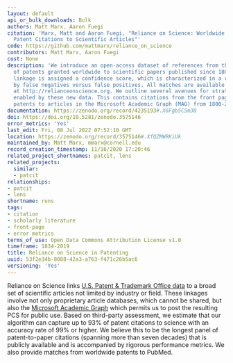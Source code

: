 ```yaml
---
layout: default
api_or_bulk_downloads: Bulk
authors: Matt Marx, Aaron Fuegi
citation: 'Marx, Matt and Aaron Fuegi, "Reliance on Science: Worldwide Front-Page
  Patent Citations to Scientific Articles"'
code: https://github.com/mattmarx/reliance_on_science
contributors: Matt Marx, Aaron Fuegi
cost: None
description: 'We introduce an open-access dataset of references from the front pages
  of patents granted worldwide to scientific papers published since 1800. Each patent-paper
  linkage is assigned a confidence score, which is characterized in a random sample
  by false negatives versus false positives. All matches are available for download
  at http://relianceonscience.org. We outline several avenues for strategy research
  enabled by these new data. This contains citations from the front pages of worldwide
  patents to articles in the Microsoft Academic Graph (MAG) from 1800-2020. '
documentation: https://zenodo.org/record/4235193#.X6Fgb5CSm38
doi: https://doi.org/10.5281/zenodo.3575146
error_metrics: 'Yes'
last_edit: Fri, 08 Jul 2022 07:52:10 GMT
location: https://zenodo.org/record/3575146#.XfQZMWRKiUk
maintained_by: Matt Marx, mmarx@cornell.edu
record_creation_timestamp: 11/16/2020 17:20:46
related_project_shortnames: patcit, lens
related_projects:
  similar:
  - patcit
relationships:
- patcit
- lens
shortname: rons
tags:
- citation
- scholarly literature
- front-page
- error metrics
terms_of_use: Open Data Commons Attribution License v1.0
timeframe: 1834-2019
title: Reliance on Science in Patenting
uuid: 53f2e34b-8088-42a3-a763-f471c26b5ac6
versioning: 'Yes'
---
```


Reliance on Science links [U.S. Patent & Trademark Office data](/datasets/patentsview.html) to a broad set of scientific articles not limited by industry or field. These linkages involve not only proprietary article databases, which cannot be shared, but also the [Microsoft Academic Graph](/datasets/mag.html) which permits us to post the resulting PCS for public use. Based on third-party assessment, we estimate that our algorithm can capture up to 93% of patent citations to science with an accuracy rate of 99% or higher. We believe this to be the longest panel of patent-to-paper citations (spanning more than seven decades) that is publicly available and is accompanied by rigorous performance metrics. We also provide matches from worldwide patents to PubMed.